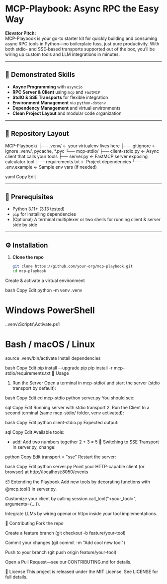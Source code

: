 # MCP-Playbook: Async RPC the Easy Way

**Elevator Pitch:**  
MCP-Playbook is your go-to starter kit for quickly building and consuming async RPC tools in Python—no boilerplate fuss, just pure productivity. With both stdio- and SSE-based transports supported out of the box, you’ll be wiring up custom tools and LLM integrations in minutes.

---

## 🚀 Demonstrated Skills

- **Async Programming** with `asyncio`  
- **RPC Server & Client** using `mcp` and `FastMCP`  
- **StdIO & SSE Transports** for flexible integration  
- **Environment Management** via `python-dotenv`  
- **Dependency Management** and virtual environments  
- **Clean Project Layout** and modular code organization  

---

## 📁 Repository Layout

MCP-Playbook/
├── .venv/ ← your virtualenv lives here
├── .gitignore ← ignore .venv/, pycache, *.pyc
└── mcp-stdio/
├── client-stdio.py ← Async client that calls your tools
├── server.py ← FastMCP server exposing calculator tool
├── requirements.txt ← Project dependencies
└── .env.example ← Sample env vars (if needed)

yaml
Copy
Edit

---

## 🔧 Prerequisites

- Python 3.11+ (3.13 tested)  
- `pip` for installing dependencies  
- (Optional) A terminal multiplexer or two shells for running client & server side by side

---

## ⚙️ Installation

1. **Clone the repo**  
   ```bash
   git clone https://github.com/your-org/mcp-playbook.git
   cd mcp-playbook
Create & activate a virtual environment

bash
Copy
Edit
python -m venv .venv
# Windows PowerShell
.\.venv\Scripts\Activate.ps1
# Bash / macOS / Linux
source .venv/bin/activate
Install dependencies

bash
Copy
Edit
pip install --upgrade pip
pip install -r mcp-stdio/requirements.txt
🚦 Usage
1. Run the Server
Open a terminal in mcp-stdio/ and start the server (stdio transport by default):

bash
Copy
Edit
cd mcp-stdio
python server.py
You should see:

sql
Copy
Edit
Running server with stdio transport
2. Run the Client
In a second terminal (same mcp-stdio/ folder, venv activated):

bash
Copy
Edit
python client-stdio.py
Expected output:

sql
Copy
Edit
Available tools:
  - add: Add two numbers together
2 + 3 = 5
🔄 Switching to SSE Transport
In server.py, change:

python
Copy
Edit
transport = "sse"
Restart the server:

bash
Copy
Edit
python server.py
Point your HTTP-capable client (or browser) at http://localhost:8050/events

📦 Extending the Playbook
Add new tools by decorating functions with @mcp.tool() in server.py.

Customize your client by calling session.call_tool("<your_tool>", arguments={…}).

Integrate LLMs by wiring openai or httpx inside your tool implementations.

🤝 Contributing
Fork the repo

Create a feature branch (git checkout -b feature/your-tool)

Commit your changes (git commit -m "Add cool new tool")

Push to your branch (git push origin feature/your-tool)

Open a Pull Request—see our CONTRIBUTING.md for details.

📜 License
This project is released under the MIT License. See LICENSE for full details.
